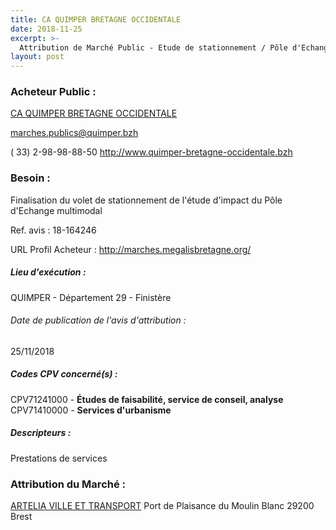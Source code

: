 ```yaml
---
title: CA QUIMPER BRETAGNE OCCIDENTALE
date: 2018-11-25
excerpt: >-
  Attribution de Marché Public - Etude de stationnement / Pôle d'Echange Multimodal (PEM) de Quimper
layout: post
---
```


### Acheteur Public : 
<a href="/acheteur-133/siren-200068120"> CA QUIMPER BRETAGNE OCCIDENTALE</a><br/>



marches.publics@quimper.bzh

( 33) 2-98-98-88-50
http://www.quimper-bretagne-occidentale.bzh
### Besoin :

Finalisation du volet de stationnement de l'étude d'impact du Pôle d'Echange multimodal

Ref. avis : 18-164246

URL Profil Acheteur : http://marches.megalisbretagne.org/

##### Lieu d'exécution :

QUIMPER - Département 29 - Finistère

###### Date de publication de l'avis d'attribution : 
25/11/2018

##### Codes CPV concerné(s) :
CPV71241000 - **Études de faisabilité, service de conseil, analyse** <br/>
CPV71410000 - **Services d'urbanisme** <br/>

##### Descripteurs :
Prestations de services <br/>

### Attribution du Marché :
<a href="/entreprise-562/siren-444523526"> ARTELIA VILLE ET TRANSPORT</a>    Port de Plaisance du Moulin Blanc 29200 Brest <br/>
